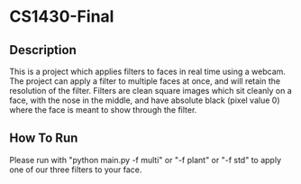 # CS1430-Final

## Description

This is a project which applies filters to faces in real time using a webcam. The project can apply a filter to multiple faces at once, and will retain the resolution of the filter. Filters are clean square images which sit cleanly on a face, with the nose in the middle, and have absolute black (pixel value 0) where the face is meant to show through the filter.

## How To Run

Please run with "python main.py -f multi" or "-f plant" or "-f std" to apply one of our three filters to your face.